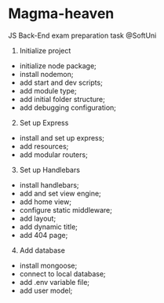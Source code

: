 # Magma-heaven
JS Back-End exam preparation task @SoftUni

1. Initialize project
  - initialize node package;
  - install nodemon; 
  - add start and dev scripts;
  - add module type; 
  - add initial folder structure;
  - add debugging configuration; 
2. Set up Express
  - install and set up express; 
  - add resources; 
  - add modular routers;
3. Set up Handlebars
  - install handlebars; 
  - add and set view engine; 
  - add home view; 
  - configure static middleware; 
  - add layout; 
  - add dynamic title;
  - add 404 page;
4. Add database
  - install mongoose; 
  - connect to local database;
  - add .env variable file; 
  - add user model; 